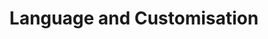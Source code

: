 ---
title: Language and Customisation
excerpt: ''
deprecated: false
hidden: true
metadata:
  title: ''
  description: ''
  robots: index
next:
  description: ''
---